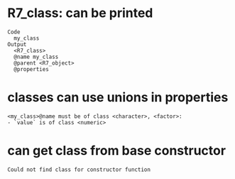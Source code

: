 # R7_class: can be printed

    Code
      my_class
    Output
      <R7_class>
      @name my_class
      @parent <R7_object>
      @properties

# classes can use unions in properties

    <my_class>@name must be of class <character>, <factor>:
    - `value` is of class <numeric>

# can get class from base constructor

    Could not find class for constructor function

